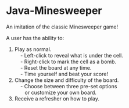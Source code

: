 # Java-Minesweeper
An imitation of the classic Minesweeper game!

A user has the ability to:
1. Play as normal.
		<br>&nbsp;&nbsp;&nbsp; - Left-click to reveal what is under the cell.
    <br>&nbsp;&nbsp;&nbsp; - Right-click to mark the cell as a bomb.
    <br>&nbsp;&nbsp;&nbsp; - Reset the board at any time.
    <br>&nbsp;&nbsp;&nbsp; - Time yourself and beat your score!
2. Change the size and difficulty of the board.
    <br>&nbsp;&nbsp;&nbsp; - Choose between three pre-set options
    <br>&nbsp;&nbsp;&nbsp;&nbsp;&nbsp;&nbsp; or customize your own board.
3. Receive a refresher on how to play.
